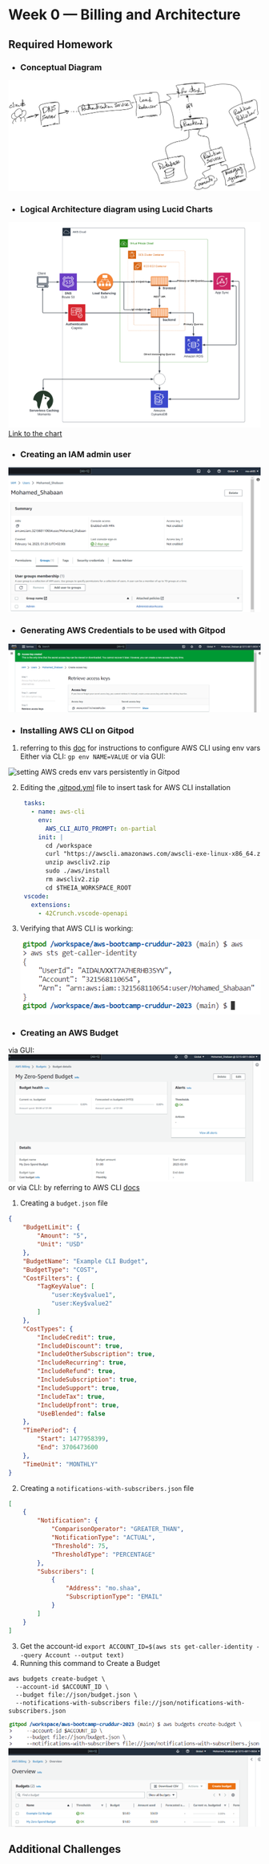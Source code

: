 # Week 0 — Billing and Architecture
## Required Homework

- ### Conceptual Diagram
![Conceptual Architecture](assets/sketch.png)

- ### Logical Architecture diagram using Lucid Charts
![Logical Architecture by Lucid Charts](assets/Diagram.png)
[Link to the chart](https://lucid.app/lucidchart/87d403d6-fe87-4485-a390-e85e5b337999/edit?viewport_loc=-310%2C18%2C2560%2C1216%2C0_0&invitationId=inv_5b59f24d-f3f4-4965-94fb-e4bc6d4053bb)

- ### Creating an IAM admin user
![](assets/admin%20user.png)

- ### Generating AWS Credentials to be used with Gitpod
![](assets/Access_key_for_CLI.png)

- ### Installing AWS CLI on Gitpod
1) referring to this [doc](https://docs.aws.amazon.com/cli/latest/userguide/cli-configure-envvars.html) for instructions to configure AWS CLI using env vars
  Either via CLI:
  ``` gp env NAME=VALUE ```
  or via GUI:

  ![setting AWS creds env vars persistently in Gitpod](assets/env_vars.png)
  
2) Editing the [.gitpod.yml](../.gitpod.yml) file to insert task for AWS CLI installation
   ```yml
    tasks:
      - name: aws-cli
        env:
          AWS_CLI_AUTO_PROMPT: on-partial
        init: |
          cd /workspace
          curl "https://awscli.amazonaws.com/awscli-exe-linux-x86_64.zip" -o "awscliv2.zip"
          unzip awscliv2.zip
          sudo ./aws/install
          rm awscliv2.zip
          cd $THEIA_WORKSPACE_ROOT
    vscode:
      extensions:
        - 42Crunch.vscode-openapi
   ```
3) Verifying that AWS CLI is working:

    ![](assets/Verify_AWS_Installation.png)
    
    
- ### Creating an AWS Budget
via GUI:
  ![](assets/budget_GUI.png)
or via CLI:
by referring to AWS CLI [docs](https://awscli.amazonaws.com/v2/documentation/api/latest/reference/budgets/create-budget.html#examples)
1) Creating a ```budget.json``` file
```json
{
    "BudgetLimit": {
        "Amount": "5",
        "Unit": "USD"
    },
    "BudgetName": "Example CLI Budget",
    "BudgetType": "COST",
    "CostFilters": {
        "TagKeyValue": [
            "user:Key$value1",
            "user:Key$value2"
        ]
    },
    "CostTypes": {
        "IncludeCredit": true,
        "IncludeDiscount": true,
        "IncludeOtherSubscription": true,
        "IncludeRecurring": true,
        "IncludeRefund": true,
        "IncludeSubscription": true,
        "IncludeSupport": true,
        "IncludeTax": true,
        "IncludeUpfront": true,
        "UseBlended": false
    },
    "TimePeriod": {
        "Start": 1477958399,
        "End": 3706473600
    },
    "TimeUnit": "MONTHLY"
}
```
2) Creating a  ```notifications-with-subscribers.json``` file
```json
[
    {
        "Notification": {
            "ComparisonOperator": "GREATER_THAN",
            "NotificationType": "ACTUAL",
            "Threshold": 75,
            "ThresholdType": "PERCENTAGE"
        },
        "Subscribers": [
            {
                "Address": "mo.shaa",
                "SubscriptionType": "EMAIL"
            }
        ]
    }
]
```
3) Get the account-id ```export ACCOUNT_ID=$(aws sts get-caller-identity --query Account --output text)```
4) Running this command to Create a Budget
  ```
  aws budgets create-budget \
    --account-id $ACCOUNT_ID \
    --budget file://json/budget.json \
    --notifications-with-subscribers file://json/notifications-with-subscribers.json
   ```
  ![](assets/Budget_CLI.png)
  ![](assets/Budget_CLI2.png)
  

## Additional Challenges
